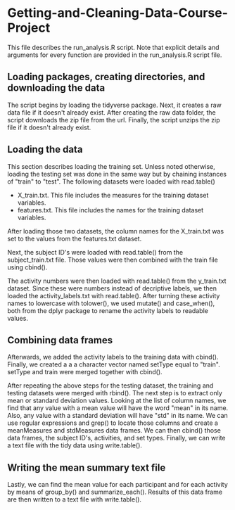# Getting-and-Cleaning-Data-Course-Project

This file describes the run_analysis.R script. Note that explicit details and arguments for every function are provided in the run_analysis.R script file.

## Loading packages, creating directories, and downloading the data

The script begins by loading the tidyverse package. Next, it creates a raw data file if it doesn't already exist. After creating the raw data folder, the script downloads the zip file from the url. Finally, the script unzips the zip file if it doesn't already exist.

## Loading the data

This section describes loading the training set. Unless noted otherwise, loading the testing set was done in the same way but by chaining instances of "train" to "test". The following datasets were loaded with read.table()

- X_train.txt. This file includes the measures for the training dataset variables.
- features.txt. This file includes the names for the training dataset variables.

After loading those two datasets, the column names for the X_train.txt was set to the values from the features.txt dataset.

Next, the subject ID's were loaded with read.table() from the subject_train.txt file. Those values were then combined with the train file using cbind().

The activity numbers were then loaded with read.table() from the y_train.txt dataset. Since these were numbers instead of decriptive labels, we then loaded the activity_labels.txt with read.table(). After turning these activity names to lowercase with tolower(), we used mutate() and case_when(), both from the dplyr package to rename the activity labels to readable values.

## Combining data frames

Afterwards, we added the activity labels to the training data with cbind(). Finally, we created a a a character vector named setType equal to "train". setType and train were merged together with cbind().

After repeating the above steps for the testing dataset, the training and testing datasets were merged with rbind(). The next step is to extract only mean or standard deviation values. Looking at the list of column names, we find that any value with a mean value will have the word "mean" in its name. Also, any value with a standard deviation will have "std" in its name. We can use regular expressions and grep() to locate those columns and create a meanMeasures and stdMeasures data frames. We can then cbind() those data frames, the subject ID's, activities, and set types. Finally, we can write a text file with the tidy data using write.table().

## Writing the mean summary text file

Lastly, we can find the mean value for each participant and for each activity by means of group_by() and summarize_each(). Results of this data frame are then written to a text file with write.table().


